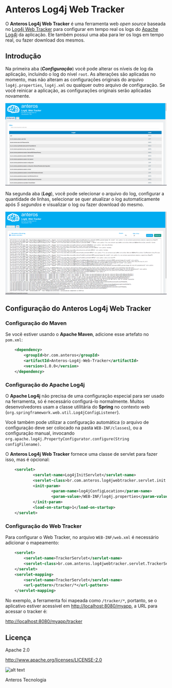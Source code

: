 # Anteros Log4j Web Tracker

O **Anteros Log4j Web Tracker** é uma ferramenta web _open source_ baseada no [Log4j Web Tracker](https://github.com/mrsarm/log4jwebtracker) para configurar em tempo real os logs do [Apache Log4j](http://logging.apache.org/log4j/) da aplicação. Ele também possui uma aba para ler os logs em tempo real, ou fazer download dos mesmos.

## Introdução

Na primeira aba (_**Configuração**_) você pode alterar os níveis de log da aplicação, incluindo o log do nível `root`. As alterações são aplicadas no momento, mas não alteram as configurações originais do arquivo `log4j.properties`, `log4j.xml` ou qualquer outro arquivo de configuração. Se você reinicar a aplicação, as configurações originais serão aplicadas novamente.

![Configuração](screenshots/anteros_log4j_configuracao.png)

Na segunda aba (_**Log**_), você pode selecionar o arquivo do log, configurar a quantidade de linhas, selecionar se quer atualizar o log automaticamente após *5 segundos* e visualizar o log ou fazer download do mesmo.

![Log](screenshots/anteros_log4j_log.png)


## Configuração do Anteros Log4j Web Tracker

### Configuração do Maven

Se você estiver usando o **Apache Maven**, adicione esse artefato no `pom.xml`:

```xml
    <dependency>
        <groupId>br.com.anteros</groupId>
        <artifactId>Anteros-Log4j-Web-Tracker</artifactId>
        <version>1.0.0</version>
    </dependency>
```

### Configuração do Apache Log4j

O **Apache Log4j** não precisa de uma configuração especial para ser usado na ferramenta, só é necessário configurá-lo normalmente. Muitos desenvolvedores usam a classe utilitária do **Spring** no contexto web (`org.springframework.web.util.Log4jConfigListener`).

Você também pode utilizar a configuração automática (o arquivo de configuração deve ser colocado na pasta `WEB-INF/classes`), ou a configuração manual, invocando `org.apache.log4j.PropertyConfigurator.configure(String configFilename)`.

O **Anteros Log4j Web Tracker** fornece uma classe de servlet para fazer isso, mas é opcional:

```xml
    <servlet>
            <servlet-name>Log4jInitServlet</servlet-name>
            <servlet-class>br.com.anteros.log4jwebtracker.servlet.init.Log4jInitServlet</servlet-class>
            <init-param>
                    <param-name>log4jConfigLocation</param-name>
                    <param-value>/WEB-INF/log4j.properties</param-value>
            </init-param>
            <load-on-startup>1</load-on-startup>
    </servlet>
```

### Configuração do Web Tracker

Para configurar o Web Tracker, no arquivo `WEB-INF/web.xml` é necessário adicionar o mapeamento:

```xml
    <servlet>
        <servlet-name>TrackerServlet</servlet-name>
        <servlet-class>br.com.anteros.log4jwebtracker.servlet.TrackerServlet</servlet-class>
    </servlet>
    <servlet-mapping>
        <servlet-name>TrackerServlet</servlet-name>
        <url-pattern>/tracker/*</url-pattern>
    </servlet-mapping>
```

No exemplo, a ferramenta foi mapeada como `/tracker/*`, portanto, se o aplicativo estiver acessível em [http://localhost:8080/myapp](http://localhost:8080/myapp), a URL para acessar o tracker é:

[http://localhost:8080/myapp/tracker](http://localhost:8080/myapp/tracker)

## Licença ##

Apache 2.0

http://www.apache.org/licenses/LICENSE-2.0

![alt text](https://avatars0.githubusercontent.com/u/16067889?v=3&u=ab2eb482a16fd90a17d7ce711885f0bdc0640997&s=64)  

Anteros Tecnologia

